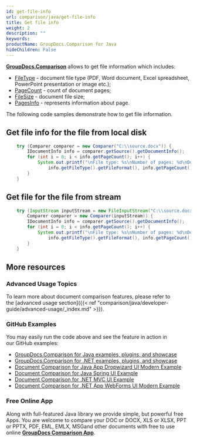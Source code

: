 ```yaml
---
id: get-file-info
url: comparison/java/get-file-info
title: Get file info
weight: 2
description: ""
keywords: 
productName: GroupDocs.Comparison for Java
hideChildren: False
---
```

**[GroupDocs.Comparison](https://products.groupdocs.com/comparison/java)** allows to get file information which includes:

*   [FileType](https://apireference.groupdocs.com/comparison/java/com.groupdocs.comparison.interfaces/IDocumentInfo#getFileType()) - document file type (PDF, Word document, Excel spreadsheet, PowerPoint presentation or image etc.);
*   [PageCount](https://apireference.groupdocs.com/comparison/java/com.groupdocs.comparison.interfaces/IDocumentInfo#getPageCount()) - count of document pages;
*   [FileSize](https://apireference.groupdocs.com/comparison/java/com.groupdocs.comparison.interfaces/IDocumentInfo#getSize()) - document file size;
*   [PagesInfo](https://apireference.groupdocs.com/comparison/java/com.groupdocs.comparison.interfaces/IDocumentInfo#getPagesInfo()) - represents information about page.

The following code samples demonstrate how to get file information.

## Get file info for the file from local disk

```java
    try (Comparer comparer = new Comparer("C:\\source.docx")) {
        IDocumentInfo info = comparer.getSource().getDocumentInfo();
        for (int i = 0; i < info.getPageCount(); i++) {
            System.out.printf("\nFile type: %s\nNumber of pages: %d\nDocument size: %d bytes\nWidth: %d\nHeight: %d%n",
                info.getFileType().getFileFormat(), info.getPageCount(), info.getSize(), info.getPagesInfo().get(i).getWidth(), info.getPagesInfo().get(i).getHeight());
        }
    }
```

## Get file for the file from stream

```java
    try (InputStream inputStream = new FileInputStream("C:\\source.docx");
        Comparer comparer = new Comparer(inputStream)) {
        IDocumentInfo info = comparer.getSource().getDocumentInfo();
        for (int i = 0; i < info.getPageCount(); i++) {
            System.out.printf("\nFile type: %s\nNumber of pages: %d\nDocument size: %d bytes\nWidth: %d\nHeight: %d%n", 
                info.getFileType().getFileFormat(), info.getPageCount(), info.getSize(), info.getPagesInfo().get(i).getWidth(), info.getPagesInfo().get(i).getHeight());
        }
    }
```

## More resources
### Advanced Usage Topics
To learn more about document comparison features, please refer to the [advanced usage section]({{< ref "comparison/java/developer-guide/advanced-usage/_index.md" >}}).

### GitHub Examples
You may easily run the code above and see the feature in action in our GitHub examples:

*   [GroupDocs.Comparison for Java examples, plugins, and showcase](https://github.com/groupdocs-comparison/GroupDocs.Comparison-for-Java)
*   [GroupDocs.Comparison for .NET examples, plugins, and showcase](https://github.com/groupdocs-comparison/GroupDocs.Comparison-for-.NET)
*   [Document Comparison for Java App Dropwizard UI Modern Example](https://github.com/groupdocs-comparison/GroupDocs.Comparison-for-Java-Dropwizard)    
*   [Document Comparison for Java Spring UI Example](https://github.com/groupdocs-comparison/GroupDocs.Comparison-for-Java-Spring)    
*   [Document Comparison for .NET MVC UI Example](https://github.com/groupdocs-comparison/GroupDocs.Comparison-for-.NET-MVC)    
*   [Document Comparison for .NET App WebForms UI Modern Example](https://github.com/groupdocs-comparison/GroupDocs.Comparison-for-.NET-WebForms)
    

### Free Online App
Along with full-featured Java library we provide simple, but powerful free Apps.
You are welcome to compare your DOC or DOCX, XLS or XLSX, PPT or PPTX, PDF, EML, EMLX, MSGand other documents with free to use online **[GroupDocs Comparison App](https://products.groupdocs.app/comparison)**.
